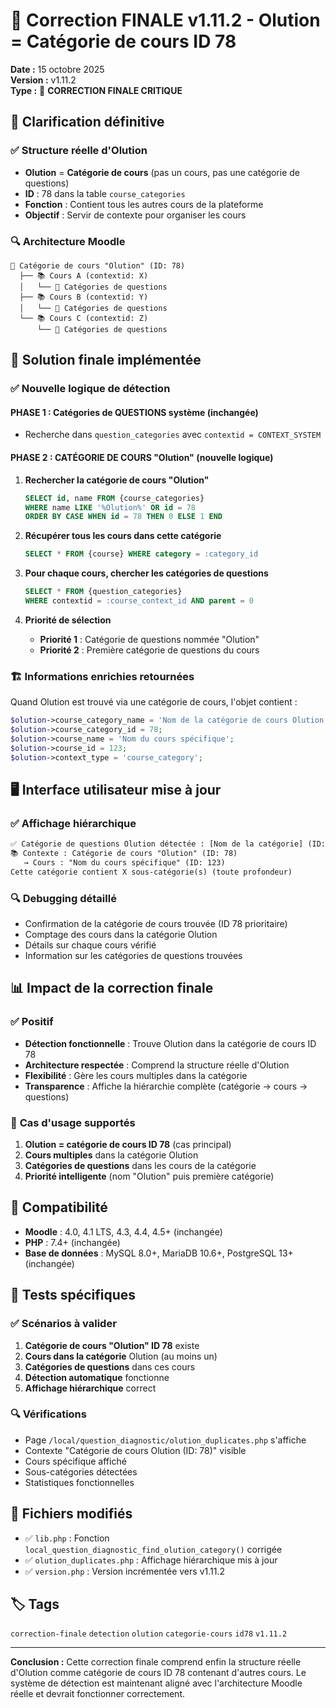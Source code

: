 # 🔧 Correction FINALE v1.11.2 - Olution = Catégorie de cours ID 78

**Date :** 15 octobre 2025  
**Version :** v1.11.2  
**Type :** 🐛 **CORRECTION FINALE CRITIQUE**

## 🎯 Clarification définitive

### ✅ **Structure réelle d'Olution**
- **Olution** = **Catégorie de cours** (pas un cours, pas une catégorie de questions)
- **ID** : 78 dans la table `course_categories`
- **Fonction** : Contient tous les autres cours de la plateforme
- **Objectif** : Servir de contexte pour organiser les cours

### 🔍 **Architecture Moodle**
```
📁 Catégorie de cours "Olution" (ID: 78)
  ├── 📚 Cours A (contextid: X)
  │   └── 📝 Catégories de questions
  ├── 📚 Cours B (contextid: Y)  
  │   └── 📝 Catégories de questions
  └── 📚 Cours C (contextid: Z)
      └── 📝 Catégories de questions
```

## 🔧 **Solution finale implémentée**

### ✅ **Nouvelle logique de détection**

#### **PHASE 1 : Catégories de QUESTIONS système (inchangée)**
- Recherche dans `question_categories` avec `contextid = CONTEXT_SYSTEM`

#### **PHASE 2 : CATÉGORIE DE COURS "Olution" (nouvelle logique)**
1. **Rechercher la catégorie de cours "Olution"**
   ```sql
   SELECT id, name FROM {course_categories} 
   WHERE name LIKE '%Olution%' OR id = 78
   ORDER BY CASE WHEN id = 78 THEN 0 ELSE 1 END
   ```

2. **Récupérer tous les cours dans cette catégorie**
   ```sql
   SELECT * FROM {course} WHERE category = :category_id
   ```

3. **Pour chaque cours, chercher les catégories de questions**
   ```sql
   SELECT * FROM {question_categories}
   WHERE contextid = :course_context_id AND parent = 0
   ```

4. **Priorité de sélection**
   - **Priorité 1** : Catégorie de questions nommée "Olution"
   - **Priorité 2** : Première catégorie de questions du cours

### 🏗️ **Informations enrichies retournées**

Quand Olution est trouvé via une catégorie de cours, l'objet contient :
```php
$olution->course_category_name = 'Nom de la catégorie de cours Olution';
$olution->course_category_id = 78;
$olution->course_name = 'Nom du cours spécifique';
$olution->course_id = 123;
$olution->context_type = 'course_category';
```

## 🖥️ **Interface utilisateur mise à jour**

### ✅ **Affichage hiérarchique**
```html
✅ Catégorie de questions Olution détectée : [Nom de la catégorie] (ID: 456)
📚 Contexte : Catégorie de cours "Olution" (ID: 78)
   → Cours : "Nom du cours spécifique" (ID: 123)
Cette catégorie contient X sous-catégorie(s) (toute profondeur)
```

### 🔍 **Debugging détaillé**
- Confirmation de la catégorie de cours trouvée (ID 78 prioritaire)
- Comptage des cours dans la catégorie Olution
- Détails sur chaque cours vérifié
- Information sur les catégories de questions trouvées

## 📊 **Impact de la correction finale**

### ✅ **Positif**
- **Détection fonctionnelle** : Trouve Olution dans la catégorie de cours ID 78
- **Architecture respectée** : Comprend la structure réelle d'Olution
- **Flexibilité** : Gère les cours multiples dans la catégorie
- **Transparence** : Affiche la hiérarchie complète (catégorie → cours → questions)

### 🎯 **Cas d'usage supportés**
1. **Olution = catégorie de cours ID 78** (cas principal)
2. **Cours multiples** dans la catégorie Olution
3. **Catégories de questions** dans les cours de la catégorie
4. **Priorité intelligente** (nom "Olution" puis première catégorie)

## 🔄 **Compatibilité**

- **Moodle** : 4.0, 4.1 LTS, 4.3, 4.4, 4.5+ (inchangée)
- **PHP** : 7.4+ (inchangée)
- **Base de données** : MySQL 8.0+, MariaDB 10.6+, PostgreSQL 13+ (inchangée)

## 🧪 **Tests spécifiques**

### ✅ **Scénarios à valider**
1. **Catégorie de cours "Olution" ID 78** existe
2. **Cours dans la catégorie** Olution (au moins un)
3. **Catégories de questions** dans ces cours
4. **Détection automatique** fonctionne
5. **Affichage hiérarchique** correct

### 🔍 **Vérifications**
- Page `/local/question_diagnostic/olution_duplicates.php` s'affiche
- Contexte "Catégorie de cours Olution (ID: 78)" visible
- Cours spécifique affiché
- Sous-catégories détectées
- Statistiques fonctionnelles

## 📝 **Fichiers modifiés**

- ✅ `lib.php` : Fonction `local_question_diagnostic_find_olution_category()` corrigée
- ✅ `olution_duplicates.php` : Affichage hiérarchique mis à jour
- ✅ `version.php` : Version incrémentée vers v1.11.2

## 🏷️ **Tags**

`correction-finale` `detection` `olution` `categorie-cours` `id78` `v1.11.2`

---

**Conclusion :** Cette correction finale comprend enfin la structure réelle d'Olution comme catégorie de cours ID 78 contenant d'autres cours. Le système de détection est maintenant aligné avec l'architecture Moodle réelle et devrait fonctionner correctement.
